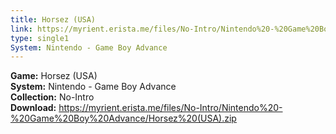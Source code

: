 ```yaml
---
title: Horsez (USA)
link: https://myrient.erista.me/files/No-Intro/Nintendo%20-%20Game%20Boy%20Advance/Horsez%20(USA).zip
type: single1
System: Nintendo - Game Boy Advance
---
```

<b>Game:</b> Horsez (USA)<br>
<b>System:</b> Nintendo - Game Boy Advance<br>
<b>Collection:</b> No-Intro<br>
<b>Download:</b> https://myrient.erista.me/files/No-Intro/Nintendo%20-%20Game%20Boy%20Advance/Horsez%20(USA).zip